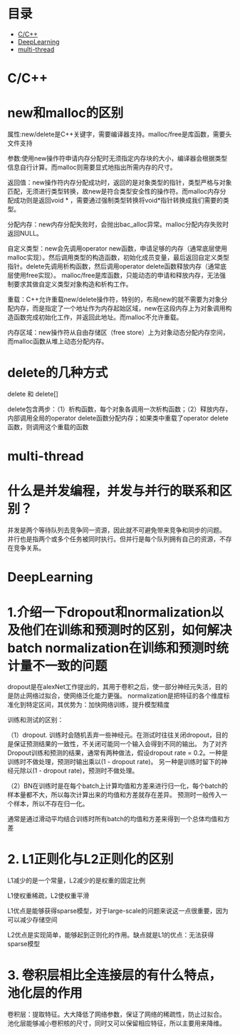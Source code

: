 # 目录
* [C/C++](#cc)
* [DeepLearning](#DeepLearning)
* [multi-thread](#multi-thread)

# C/C++
#  new和malloc的区别
  属性:new/delete是C++关键字，需要编译器支持。malloc/free是库函数，需要头文件支持
  
  参数:使用new操作符申请内存分配时无须指定内存块的大小，编译器会根据类型信息自行计算。而malloc则需要显式地指出所需内存的尺寸。
  
  返回值：new操作符内存分配成功时，返回的是对象类型的指针，类型严格与对象匹配，无须进行类型转换，故new是符合类型安全性的操作符。而malloc内存分配成功则是返回void * ，需要通过强制类型转换将void*指针转换成我们需要的类型。
  
  分配内存：new内存分配失败时，会抛出bac_alloc异常。malloc分配内存失败时返回NULL。
  
  自定义类型：new会先调用operator new函数，申请足够的内存（通常底层使用malloc实现）。然后调用类型的构造函数，初始化成员变量，最后返回自定义类型指针。delete先调用析构函数，然后调用operator delete函数释放内存（通常底层使用free实现）。
  malloc/free是库函数，只能动态的申请和释放内存，无法强制要求其做自定义类型对象构造和析构工作。

重载：C++允许重载new/delete操作符，特别的，布局new的就不需要为对象分配内存，而是指定了一个地址作为内存起始区域，new在这段内存上为对象调用构造函数完成初始化工作，并返回此地址。而malloc不允许重载。

内存区域：new操作符从自由存储区（free store）上为对象动态分配内存空间，而malloc函数从堆上动态分配内存。

# delete的几种方式
  delete 和 delete[]
  
  delete包含两步：（1）析构函数，每个对象各调用一次析构函数；（2）释放内存，内部调用全局的operator delete[](......)函数分配内存；如果类中重载了operator delete[](......)函数，则调用这个重载的函数


# multi-thread
# 什么是并发编程，并发与并行的联系和区别？
并发是两个等待队列去竞争同一资源，因此就不可避免带来竞争和同步的问题。
并行也是指两个或多个任务被同时执行。但并行是每个队列拥有自己的资源，不存在竞争关系。

# DeepLearning

# 1.介绍一下dropout和normalization以及他们在训练和预测时的区别，如何解决batch normalization在训练和预测时统计量不一致的问题

  dropout是在alexNet工作提出的，其用于卷积之后，使一部分神经元失活，目的是防止网络过拟合，使网络泛化能力更强。
  normalization是把特征的各个维度标准化到特定区间，其优势为：加快网络训练，提升模型精度
  
  训练和测试的区别：
  
  （1）dropout. 训练时会随机丢弃一些神经元。在测试时往往关闭dropout，目的是保证预测结果的一致性，不关闭可能同一个输入会得到不同的输出。
  为了对齐Dropout训练和预测的结果，通常有两种做法，假设dropout rate = 0.2。一种是训练时不做处理，预测时输出乘以(1 - dropout rate)。
  另一种是训练时留下的神经元除以(1 - dropout rate)，预测时不做处理。
  
  （2）BN在训练时是在每个batch上计算均值和方差来进行归一化，每个batch的样本量都不大，所以每次计算出来的均值和方差就存在差异。
  预测时一般传入一个样本，所以不存在归一化。
  
  通常是通过滑动平均结合训练时所有batch的均值和方差来得到一个总体均值和方差


# 2. L1正则化与L2正则化的区别
  L1减少的是一个常量，L2减少的是权重的固定比例
  
  L1使权重稀疏，L2使权重平滑
  
  L1优点是能够获得sparse模型，对于large-scale的问题来说这一点很重要，因为可以减少存储空间
  
  L2优点是实现简单，能够起到正则化的作用。缺点就是L1的优点：无法获得sparse模型

# 3. 卷积层相比全连接层的有什么特点，池化层的作用
卷积层：提取特征。大大降低了网络参数，保证了网络的稀疏性，防止过拟合。
池化层能够减小卷积核的尺寸，同时又可以保留相应特征，所以主要用来降维。
